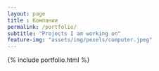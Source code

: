 ```yaml
--- 
layout: page
title : Компании
permalink: /portfolio/
subtitle: "Projects I am working on" 
feature-img: "assets/img/pexels/computer.jpeg"
---
```


{% include portfolio.html %}
